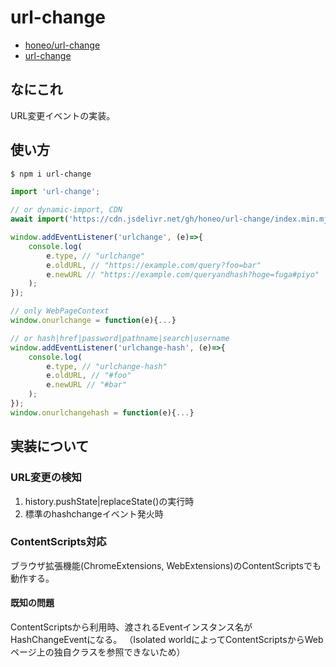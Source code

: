 # url-change
* [honeo/url-change](https://github.com/honeo/url-change)
* [url-change](https://www.npmjs.com/package/url-change)


## なにこれ
URL変更イベントの実装。


## 使い方
```bash
$ npm i url-change
```
```js
import 'url-change';

// or dynamic-import, CDN
await import('https://cdn.jsdelivr.net/gh/honeo/url-change/index.min.mjs');
```
```js
window.addEventListener('urlchange', (e)=>{
	console.log(
		e.type, // "urlchange"
		e.oldURL, // "https://example.com/query?foo=bar"
		e.newURL // "https://example.com/queryandhash?hoge=fuga#piyo"
	);
});

// only WebPageContext
window.onurlchange = function(e){...}
```
```js
// or hash|href|password|pathname|search|username
window.addEventListener('urlchange-hash', (e)=>{
	console.log(
		e.type, // "urlchange-hash"
		e.oldURL, // "#foo"
		e.newURL // "#bar"
	);
});
window.onurlchangehash = function(e){...}
```


## 実装について

### URL変更の検知
1. history.pushState|replaceState()の実行時
2. 標準のhashchangeイベント発火時

### ContentScripts対応
ブラウザ拡張機能(ChromeExtensions, WebExtensions)のContentScriptsでも動作する。

#### 既知の問題
ContentScriptsから利用時、渡されるEventインスタンス名がHashChangeEventになる。
（Isolated worldによってContentScriptsからWebページ上の独自クラスを参照できないため）
